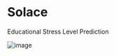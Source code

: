 # Solace
Educational Stress Level Prediction

![image](https://github.com/Barathparthi/Solace/assets/111954856/bf71ca84-3c91-42a9-b9d4-1e6d3c695883)
